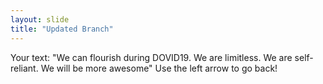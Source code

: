 ```yaml
---
layout: slide
title: "Updated Branch"
---
```

Your text: "We can flourish during DOVID19. We are limitless. We are self-reliant. We will be more awesome" 
Use the left arrow to go back!
